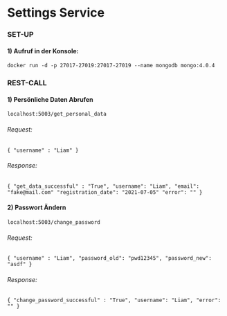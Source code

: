 # Settings Service

### SET-UP

#### 1) Aufruf in der Konsole:

`docker run -d -p 27017-27019:27017-27019 --name mongodb mongo:4.0.4`

### REST-CALL

#### 1) Persönliche Daten Abrufen
`localhost:5003/get_personal_data`

###### Request:

`{
    "username" : "Liam"
}`

###### Response:

`{
    "get_data_successful" : "True",
    "username": "Liam",
    "email": "fake@mail.com"
    "registration_date": "2021-07-05"
    "error": ""
}`



#### 2) Passwort Ändern

`localhost:5003/change_password`

###### Request:

`{
    "username" : "Liam",
    "password_old": "pwd12345",
    "password_new": "asdf"
}`

###### Response:

`{
    "change_password_successful" : "True",
    "username": "Liam",
    "error": ""
}`
